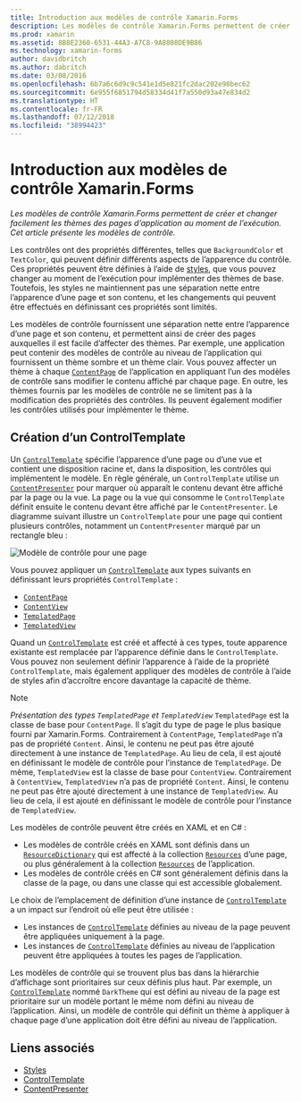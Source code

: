 ```yaml
---
title: Introduction aux modèles de contrôle Xamarin.Forms
description: Les modèles de contrôle Xamarin.Forms permettent de créer et changer facilement les thèmes des pages d’application au moment de l’exécution. Cet article présente les modèles de contrôle.
ms.prod: xamarin
ms.assetid: 8B8E2360-6531-44A3-A7C8-9A8808DE9B86
ms.technology: xamarin-forms
author: davidbritch
ms.author: dabritch
ms.date: 03/08/2016
ms.openlocfilehash: 6b7a6c6d9c9c541e1d5e821fc2dac202e98bec62
ms.sourcegitcommit: 6e955f6851794d58334d41f7a550d93a47e834d2
ms.translationtype: HT
ms.contentlocale: fr-FR
ms.lasthandoff: 07/12/2018
ms.locfileid: "38994423"
---
```

# <a name="introduction-to-xamarinforms-control-templates"></a>Introduction aux modèles de contrôle Xamarin.Forms

_Les modèles de contrôle Xamarin.Forms permettent de créer et changer facilement les thèmes des pages d’application au moment de l’exécution. Cet article présente les modèles de contrôle._

Les contrôles ont des propriétés différentes, telles que `BackgroundColor` et `TextColor`, qui peuvent définir différents aspects de l’apparence du contrôle. Ces propriétés peuvent être définies à l’aide de [styles](~/xamarin-forms/user-interface/styles/index.md), que vous pouvez changer au moment de l’exécution pour implémenter des thèmes de base. Toutefois, les styles ne maintiennent pas une séparation nette entre l’apparence d’une page et son contenu, et les changements qui peuvent être effectués en définissant ces propriétés sont limités.

Les modèles de contrôle fournissent une séparation nette entre l’apparence d’une page et son contenu, et permettent ainsi de créer des pages auxquelles il est facile d’affecter des thèmes. Par exemple, une application peut contenir des modèles de contrôle au niveau de l’application qui fournissent un thème sombre et un thème clair. Vous pouvez affecter un thème à chaque [`ContentPage`](xref:Xamarin.Forms.ContentPage) de l’application en appliquant l’un des modèles de contrôle sans modifier le contenu affiché par chaque page. En outre, les thèmes fournis par les modèles de contrôle ne se limitent pas à la modification des propriétés des contrôles. Ils peuvent également modifier les contrôles utilisés pour implémenter le thème.

## <a name="creating-a-controltemplate"></a>Création d’un ControlTemplate

Un [`ControlTemplate`](xref:Xamarin.Forms.ControlTemplate) spécifie l’apparence d’une page ou d’une vue et contient une disposition racine et, dans la disposition, les contrôles qui implémentent le modèle. En règle générale, un `ControlTemplate` utilise un [`ContentPresenter`](xref:Xamarin.Forms.ContentPresenter) pour marquer où apparaît le contenu devant être affiché par la page ou la vue. La page ou la vue qui consomme le `ControlTemplate` définit ensuite le contenu devant être affiché par le `ContentPresenter`. Le diagramme suivant illustre un `ControlTemplate` pour une page qui contient plusieurs contrôles, notamment un `ContentPresenter` marqué par un rectangle bleu :

![](introduction-images/control-template.png "Modèle de contrôle pour une page")

Vous pouvez appliquer un [`ControlTemplate`](xref:Xamarin.Forms.ControlTemplate) aux types suivants en définissant leurs propriétés `ControlTemplate` :

- [`ContentPage`](xref:Xamarin.Forms.ContentPage)
- [`ContentView`](xref:Xamarin.Forms.ContentView)
- [`TemplatedPage`](xref:Xamarin.Forms.TemplatedPage)
- [`TemplatedView`](xref:Xamarin.Forms.TemplatedView)

Quand un [`ControlTemplate`](xref:Xamarin.Forms.ControlTemplate) est créé et affecté à ces types, toute apparence existante est remplacée par l’apparence définie dans le `ControlTemplate`. Vous pouvez non seulement définir l’apparence à l’aide de la propriété `ControlTemplate`, mais également appliquer des modèles de contrôle à l’aide de styles afin d’accroître encore davantage la capacité de thème.

> [!NOTE]
>  *Présentation des types `TemplatedPage` et `TemplatedView`* `TemplatedPage` est la classe de base pour `ContentPage`. Il s’agit du type de page le plus basique fourni par Xamarin.Forms. Contrairement à `ContentPage`, `TemplatedPage` n’a pas de propriété `Content`. Ainsi, le contenu ne peut pas être ajouté directement à une instance de `TemplatedPage`. Au lieu de cela, il est ajouté en définissant le modèle de contrôle pour l’instance de `TemplatedPage`. De même, `TemplatedView` est la classe de base pour `ContentView`. Contrairement à `ContentView`, `TemplatedView` n’a pas de propriété `Content`. Ainsi, le contenu ne peut pas être ajouté directement à une instance de `TemplatedView`. Au lieu de cela, il est ajouté en définissant le modèle de contrôle pour l’instance de `TemplatedView`.

Les modèles de contrôle peuvent être créés en XAML et en C# :

- Les modèles de contrôle créés en XAML sont définis dans un [`ResourceDictionary`](xref:Xamarin.Forms.ResourceDictionary) qui est affecté à la collection [`Resources`](xref:Xamarin.Forms.VisualElement.Resources) d’une page, ou plus généralement à la collection [`Resources`](xref:Xamarin.Forms.Application.Resources) de l’application.
- Les modèles de contrôle créés en C# sont généralement définis dans la classe de la page, ou dans une classe qui est accessible globalement.

Le choix de l’emplacement de définition d’une instance de [`ControlTemplate`](xref:Xamarin.Forms.ControlTemplate) a un impact sur l’endroit où elle peut être utilisée :

- Les instances de [`ControlTemplate`](xref:Xamarin.Forms.ControlTemplate) définies au niveau de la page peuvent être appliquées uniquement à la page.
- Les instances de [`ControlTemplate`](xref:Xamarin.Forms.ControlTemplate) définies au niveau de l’application peuvent être appliquées à toutes les pages de l’application.

Les modèles de contrôle qui se trouvent plus bas dans la hiérarchie d’affichage sont prioritaires sur ceux définis plus haut. Par exemple, un [`ControlTemplate`](xref:Xamarin.Forms.ControlTemplate) nommé `DarkTheme` qui est défini au niveau de la page est prioritaire sur un modèle portant le même nom défini au niveau de l’application. Ainsi, un modèle de contrôle qui définit un thème à appliquer à chaque page d’une application doit être défini au niveau de l’application.


## <a name="related-links"></a>Liens associés

- [Styles](~/xamarin-forms/user-interface/styles/index.md)
- [ControlTemplate](xref:Xamarin.Forms.ControlTemplate)
- [ContentPresenter](xref:Xamarin.Forms.ContentPresenter)
